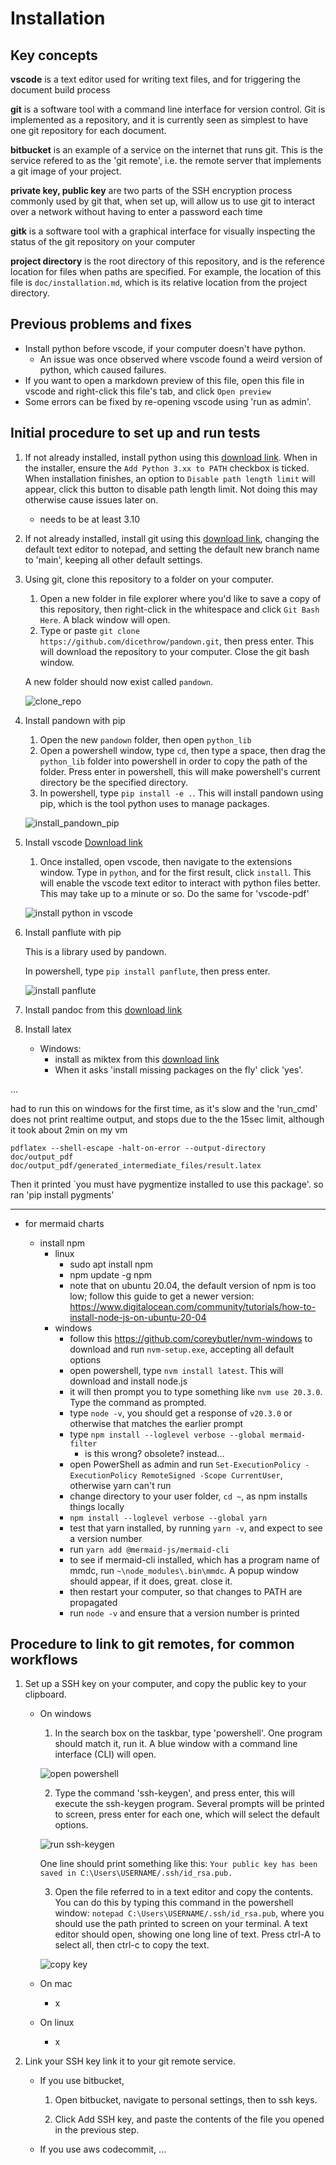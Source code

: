 # Installation

## Key concepts

**vscode** is a text editor used for writing text files, and for triggering the document build process

**git** is a software tool with a command line interface for version control. Git is implemented as a repository, and it is currently seen as simplest to have one git repository for each document.

**bitbucket** is an example of a service on the internet that runs git. This is the service refered to as the 'git remote', i.e. the remote server that implements a git image of your project.

**private key, public key** are two parts of the SSH encryption process commonly used by git that, when set up, will allow us to use git to interact over a network without having to enter a password each time

**gitk** is a software tool with a graphical interface for visually inspecting the status of the git repository on your computer

**project directory** is the root directory of this repository, and is the reference location for files when paths are specified. For example, the location of this file is `doc/installation.md`, which is its relative location from the project directory.

## Previous problems and fixes

- Install python before vscode, if your computer doesn't have python. 
	- An issue was once observed where vscode found a weird version of python, which caused failures.
- If you want to open a markdown preview of this file, open this file in vscode and right-click this file's tab, and click `Open preview`
- Some errors can be fixed by re-opening vscode using 'run as admin'.

## Initial procedure to set up and run tests

1. If not already installed, install python using this [download link](https://www.python.org/downloads/). When in the installer, ensure the `Add Python 3.xx to PATH` checkbox is ticked. When installation finishes, an option to `Disable path length limit` will appear, click this button to disable path length limit. Not doing this may otherwise cause issues later on.

	- needs to be at least 3.10

2. If not already installed, install git using this [download link](https://gitforwindows.org/), changing the default text editor to notepad, and setting the default new branch name to 'main', keeping all other default settings.

3. Using git, clone this repository to a folder on your computer.

	1. Open a new folder in file explorer where you'd like to save a copy of this repository, then right-click in the whitespace and click `Git Bash Here`. A black window will open.
	2. Type or paste `git clone https://github.com/dicethrow/pandown.git`, then press enter. This will download the repository to your computer. Close the git bash window.
	
	A new folder should now exist called `pandown`.

	![clone_repo](./img/clone_repo.gif)

4. Install pandown with pip

	1. Open the new `pandown` folder, then open `python_lib`
	2. Open a powershell window, type `cd`, then type a space, then drag the `python_lib` folder into powershell in order to copy the path of the folder. Press enter in powershell, this will make powershell's current directory be the specified directory.
	3. In powershell, type `pip install -e .`. This will install pandown using pip, which is the tool python uses to manage packages.

	![install_pandown_pip](./img/install_pandown_pip.gif)

5. Install vscode [Download link](https://code.visualstudio.com/download)

	1. Once installed, open vscode, then navigate to the extensions window. Type in `python`, and for the first result, click `install`. This will enable the vscode text editor to interact with python files better. This may take up to a minute or so. Do the same for 'vscode-pdf'

	![install python in vscode](./img/install_python_in_vscode.gif)

6. Install panflute with pip

	This is a library used by pandown.

	In powershell, type `pip install panflute`, then press enter.

	![install panflute](./img/pip_install_panflute.gif)

7. Install pandoc from this [download link](https://pandoc.org/installing.html)

8. Install latex

	- Windows:
		- install as miktex from this [download link](https://miktex.org/download)
		- When it asks 'install missing packages on the fly' click 'yes'.

...

had to run this on windows for the first time, as it's slow and the 'run_cmd' does not print realtime output, and stops due to the the 15sec limit, although it took about 2min on my vm

`pdflatex --shell-escape -halt-on-error --output-directory doc/output_pdf doc/output_pdf/generated_intermediate_files/result.latex`

Then it printed `you must have pygmentize installed to use this package'.
so ran 'pip install pygments'

---

- for mermaid charts

	- install npm
		- linux 
			- sudo apt install npm
			- npm update -g npm
			- note that on ubuntu 20.04, the default version of npm is too low; follow this guide to get a newer version: https://www.digitalocean.com/community/tutorials/how-to-install-node-js-on-ubuntu-20-04
		- windows
			- follow this https://github.com/coreybutler/nvm-windows to download and run `nvm-setup.exe`, accepting all default options
			- open powershell, type `nvm install latest`. This will download and install node.js
			- it will then prompt you to type something like `nvm use 20.3.0`. Type the command as prompted.
			- type `node -v`, you should get a response of `v20.3.0` or otherwise that matches the earlier prompt
			- type `npm install --loglevel verbose --global mermaid-filter`
				- is this wrong? obsolete? instead...
			- open PowerShell as admin and run `Set-ExecutionPolicy -ExecutionPolicy RemoteSigned -Scope CurrentUser`, otherwise yarn can't run
			- change directory to your user folder, `cd ~`, as npm installs things locally
			- `npm install --loglevel verbose --global yarn`
			- test that yarn installed, by running `yarn -v`, and expect to see a version number
			- run `yarn add @mermaid-js/mermaid-cli` 
			- to see if mermaid-cli installed, which has a program name of mmdc, run `~\node_modules\.bin\mmdc`. A popup window should appear, if it does, great. close it.
			- then restart your computer, so that changes to PATH are propagated
			- run `node -v` and ensure that a version number is printed
			
## Procedure to link to git remotes, for common workflows

1. Set up a SSH key on your computer, and copy the public key to your clipboard.

	- On windows

		1. In the search box on the taskbar, type 'powershell'. One program should match it, run it. A blue window with a command line interface (CLI) will open.

		![open powershell](./img/open_powershell.gif)

		2. Type the command 'ssh-keygen', and press enter, this will execute the ssh-keygen program.
		Several prompts will be printed to screen, press enter for each one, which will select the default options. 

		![run ssh-keygen](./img/run_ssh-keygen.gif)
		
		One line should print something like this: `Your public key has been saved in C:\Users\USERNAME/.ssh/id_rsa.pub.` 
		
		3. Open the file referred to in a text editor and copy the contents.
		You can do this by typing this command in the powershell window: `notepad C:\Users\USERNAME/.ssh/id_rsa.pub`, where you should use the path printed to screen on your terminal. A text editor should open, showing one long line of text. Press ctrl-A to select all, then ctrl-c to copy the text.

		![copy key](./img/copy_key.gif)

	- On mac
		- x 
	- On linux
		- x

2. Link your SSH key link it to your git remote service.

	- If you use bitbucket,

		1. Open bitbucket, navigate to personal settings, then to ssh keys. 
		
		2. Click Add SSH key, and paste the contents of the file you opened in the previous step.

	- If you use aws codecommit,
		...